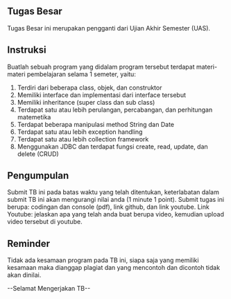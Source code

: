 ## Tugas Besar

Tugas Besar ini merupakan pengganti dari Ujian Akhir Semester (UAS).

## Instruksi

Buatlah sebuah program yang didalam program tersebut terdapat materi-materi pembelajaran selama 1 semeter, yaitu:
1. Terdiri dari beberapa class, objek, dan construktor
2. Memiliki interface dan implementasi dari interface tersebut
3. Memiliki inheritance (super class dan sub class)
4. Terdapat satu atau lebih perulangan, percabangan, dan perhitungan matemetika
5. Terdapat beberapa manipulasi method String dan Date
6. Terdapat satu atau lebih exception handling 
7. Terdapat satu atau lebih collection framework
8. Menggunakan JDBC dan terdapat fungsi create, read, update, dan delete (CRUD)

## Pengumpulan

Submit TB ini pada batas waktu yang telah ditentukan, keterlabatan dalam submit TB ini akan mengurangi nilai anda (1 minute 1 point).
Submit tugas ini berupa: codingan dan console (pdf), link github, dan link youtube.
Link Youtube: jelaskan apa yang telah anda buat berupa video, kemudian upload video tersebut di youtube.

## Reminder

Tidak ada kesamaan program pada TB ini, siapa saja yang memiliki kesamaan maka dianggap plagiat dan yang mencontoh dan dicontoh tidak akan dinilai.

--Selamat Mengerjakan TB--
